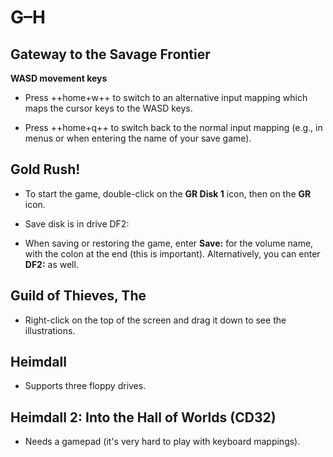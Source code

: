 # G–H

## Gateway to the Savage Frontier

**WASD movement keys**

- Press ++home+w++ to switch to an alternative input mapping which maps the
  cursor keys to the WASD keys.

- Press ++home+q++ to switch back to the normal input mapping (e.g., in menus
  or when entering the name of your save game).


## Gold Rush!

- To start the game, double-click on the **GR Disk 1** icon, then on the
  **GR** icon.

- Save disk is in drive DF2:

- When saving or restoring the game, enter **Save:** for the volume name, with
  the colon at the end (this is important). Alternatively, you can enter
  **DF2:** as well.


## Guild of Thieves, The

- Right-click on the top of the screen and drag it down to see the
  illustrations.


## Heimdall

- Supports three floppy drives.


## Heimdall 2: Into the Hall of Worlds (CD32)

- Needs a gamepad (it's very hard to play with keyboard mappings).

